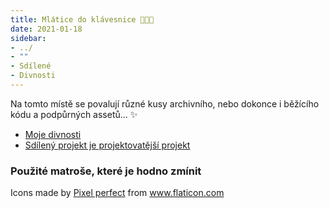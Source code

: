 ```yaml
---
title: Mlátice do klávesnice 👨‍💻🔨
date: 2021-01-18
sidebar: 
- ../
- ""
- Sdílené
- Divnosti
---
```

Na tomto místě se povalují různé kusy archivního, nebo dokonce i běžícího kódu a podpůrných assetů... ✨

- [Moje divnosti](Divnosti.html)
- [Sdílený projekt je projektovatější projekt](Sdílené.html)

### Použité matroše, které je hodno zmínit
<div>Icons made by <a href="https://www.flaticon.com/authors/pixel-perfect" title="Pixel perfect">Pixel perfect</a> from <a href="https://www.flaticon.com/" title="Flaticon">www.flaticon.com</a></div>